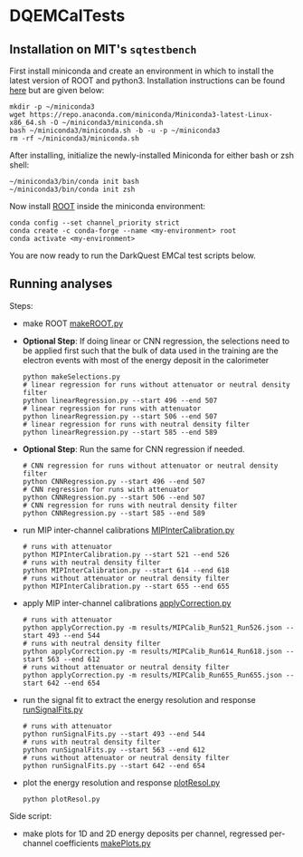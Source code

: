 # DQEMCalTests

## Installation on MIT's `sqtestbench`

First install miniconda and create an environment in which to install the latest version of ROOT and python3. Installation instructions can be found [here](https://docs.anaconda.com/miniconda/#quick-command-line-install) but are given below:
```
mkdir -p ~/miniconda3
wget https://repo.anaconda.com/miniconda/Miniconda3-latest-Linux-x86_64.sh -O ~/miniconda3/miniconda.sh
bash ~/miniconda3/miniconda.sh -b -u -p ~/miniconda3
rm -rf ~/miniconda3/miniconda.sh
```
After installing, initialize the newly-installed Miniconda for either bash or zsh shell:
```
~/miniconda3/bin/conda init bash
~/miniconda3/bin/conda init zsh
```

Now install [ROOT](https://root.cern/install/#conda) inside the miniconda environment:
```
conda config --set channel_priority strict
conda create -c conda-forge --name <my-environment> root
conda activate <my-environment>
```

You are now ready to run the DarkQuest EMCal test scripts below. 

## Running analyses

Steps:
- make ROOT [makeROOT.py](makeROOT.py)

- **Optional Step**: If doing linear or CNN regression, the selections need to be applied first such that the bulk of data used in the training are the electron events with most of the energy deposit in the calorimeter
    ```
    python makeSelections.py
    # linear regression for runs without attenuator or neutral density filter
    python linearRegression.py --start 496 --end 507
    # linear regression for runs with attenuator
    python linearRegression.py --start 506 --end 507
    # linear regression for runs with neutral density filter
    python linearRegression.py --start 585 --end 589
    ```
- **Optional Step**: Run the same for CNN regression if needed.
    ```
    # CNN regression for runs without attenuator or neutral density filter
    python CNNRegression.py --start 496 --end 507
    # CNN regression for runs with attenuator
    python CNNRegression.py --start 506 --end 507
    # CNN regression for runs with neutral density filter
    python CNNRegression.py --start 585 --end 589
    ```

- run MIP inter-channel calibrations [MIPInterCalibration.py](MIPInterCalibration.py)
    ```
    # runs with attenuator
    python MIPInterCalibration.py --start 521 --end 526
    # runs with neutral density filter
    python MIPInterCalibration.py --start 614 --end 618
    # runs without attenuator or neutral density filter
    python MIPInterCalibration.py --start 655 --end 655
    ```
- apply MIP inter-channel calibrations [applyCorrection.py](applyCorrection.py)
    ```
    # runs with attenuator
    python applyCorrection.py -m results/MIPCalib_Run521_Run526.json --start 493 --end 544
    # runs with neutral density filter
    python applyCorrection.py -m results/MIPCalib_Run614_Run618.json --start 563 --end 612
    # runs without attenuator or neutral density filter
    python applyCorrection.py -m results/MIPCalib_Run655_Run655.json --start 642 --end 654
    ```

- run the signal fit to extract the energy resolution and response [runSignalFits.py](runSignalFits.py)
    ```
    # runs with attenuator
    python runSignalFits.py --start 493 --end 544
    # runs with neutral density filter
    python runSignalFits.py --start 563 --end 612
    # runs without attenuator or neutral density filter
    python runSignalFits.py --start 642 --end 654
    ```

- plot the energy resolution and response [plotResol.py](plotResol.py)
    ```
    python plotResol.py
    ```

Side script:
- make plots for 1D and 2D energy deposits per channel, regressed per-channel coefficients [makePlots.py](makePlots.py)
